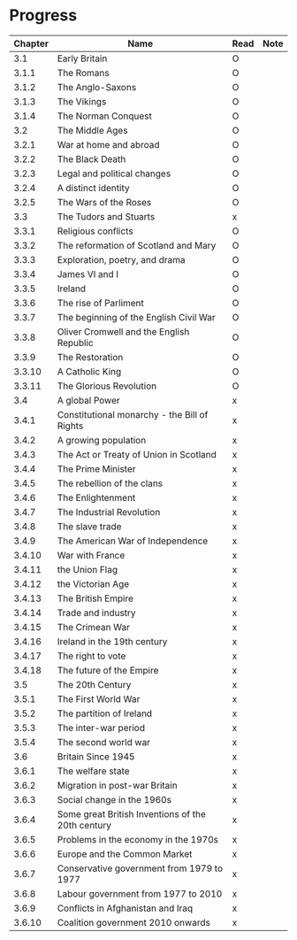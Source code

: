 # Progress

|Chapter|Name|Read|Note|
|-|-|-|-|
|3.1|Early Britain|O|||
|3.1.1|The Romans|O||
|3.1.2|The Anglo-Saxons|O||
|3.1.3|The Vikings|O||
|3.1.4|The Norman Conquest|O|
|3.2|The Middle Ages|O||
|3.2.1|War at home and abroad|O||
|3.2.2|The Black Death|O||
|3.2.3|Legal and political changes|O||
|3.2.4|A distinct identity|O||
|3.2.5|The Wars of the Roses|O||
|3.3|The Tudors and Stuarts|x||
|3.3.1|Religious conflicts|O||
|3.3.2|The reformation of Scotland and Mary|O||
|3.3.3|Exploration, poetry, and drama|O||
|3.3.4|James VI and I|O||
|3.3.5|Ireland|O||
|3.3.6|The rise of Parliment|O||
|3.3.7|The beginning of the English Civil War|O||
|3.3.8|Oliver Cromwell and the English Republic|O||
|3.3.9|The Restoration|O||
|3.3.10|A Catholic King|O||
|3.3.11|The Glorious Revolution|O||
|3.4|A global Power|x||
|3.4.1|Constitutional monarchy - the Bill of Rights|x||
|3.4.2|A growing population|x||
|3.4.3|The Act or Treaty of Union in Scotland|x||
|3.4.4|The Prime Minister|x||
|3.4.5|The rebellion of the clans|x||
|3.4.6|The Enlightenment|x||
|3.4.7|The Industrial Revolution|x||
|3.4.8|The slave trade|x||
|3.4.9|The American War of Independence|x||
|3.4.10|War with France|x||
|3.4.11|the Union Flag|x||
|3.4.12|the Victorian Age|x||
|3.4.13|The British Empire|x||
|3.4.14|Trade and industry|x||
|3.4.15|The Crimean War|x||
|3.4.16|Ireland in the 19th century|x||
|3.4.17|The right to vote|x||
|3.4.18|The future of the Empire|x||
|3.5|The 20th Century|x||
|3.5.1|The First World War|x||
|3.5.2|The partition of Ireland|x||
|3.5.3|The inter-war period|x||
|3.5.4|The second world war|x||
|3.6|Britain Since 1945|x||
|3.6.1|The welfare state|x||
|3.6.2|Migration in post-war Britain|x||
|3.6.3|Social change in the 1960s|x||
|3.6.4|Some great British Inventions of the 20th century|x||
|3.6.5|Problems in the economy in the 1970s|x||
|3.6.6|Europe and the Common Market|x||
|3.6.7|Conservative government from 1979 to 1977|x||
|3.6.8|Labour government from 1977 to 2010|x||
|3.6.9|Conflicts in Afghanistan and Iraq|x||
|3.6.10|Coalition government 2010 onwards|x||